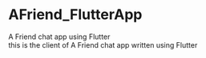 # AFriend_FlutterApp
A Friend chat app using Flutter  
this is the client of A Friend chat app written using Flutter
